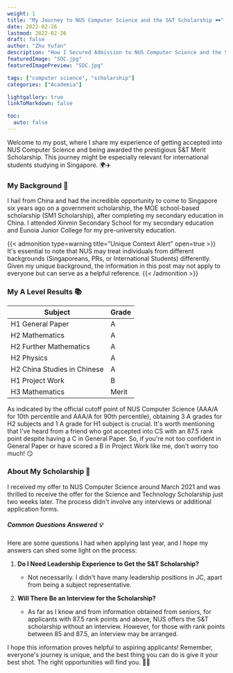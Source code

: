 ```yaml
---
weight: 1
title: "My Journey to NUS Computer Science and the S&T Scholarship 🕶️"
date: 2022-02-26
lastmod: 2022-02-26
draft: false
author: "Zhu Yufan"
description: "How I Secured Admission to NUS Computer Science and the S&T Merit Scholarship 🕶️"
featuredImage: "SOC.jpg"
featuredImagePreview: "SOC.jpg"

tags: ["computer science", "scholarship"]
categories: ["Academia"]

lightgallery: true
linkToMarkdown: false

toc:
  auto: false
---
```


Welcome to my post, where I share my experience of getting accepted into NUS Computer Science and being awarded the prestigious S&T Merit Scholarship. This journey might be especially relevant for international students studying in Singapore. 🌍✈️
<!--more-->

### My Background 🌟

I hail from China and had the incredible opportunity to come to Singapore six years ago on a government scholarship, the MOE school-based scholarship (SM1 Scholarship), after completing my secondary education in China. I attended Xinmin Secondary School for my secondary education and Eunoia Junior College for my pre-university education.

{{< admonition type=warning title="Unique Context Alert" open=true >}}
It's essential to note that NUS may treat individuals from different backgrounds (Singaporeans, PRs, or International Students) differently. Given my unique background, the information in this post may not apply to everyone but can serve as a helpful reference.
{{< /admonition >}}

### My A Level Results 📚

| Subject                     | Grade |
| --------------------------- | ----- |
| H1 General Paper            | A     |
| H2 Mathematics              | A     |
| H2 Further Mathematics      | A     |
| H2 Physics                  | A     |
| H2 China Studies in Chinese | A     |
| H1 Project Work             | B     |
| H3 Mathematics              | Merit |

As indicated by the official cutoff point of NUS Computer Science (AAA/A for 10th percentile and AAA/A for 90th percentile), obtaining 3 A grades for H2 subjects and 1 A grade for H1 subject is crucial. It's worth mentioning that I've heard from a friend who got accepted into CS with an 87.5 rank point despite having a C in General Paper. So, if you're not too confident in General Paper or have scored a B in Project Work like me, don't worry too much! 😏

### About My Scholarship 🏅

I received my offer to NUS Computer Science around March 2021 and was thrilled to receive the offer for the Science and Technology Scholarship just two weeks later. The process didn't involve any interviews or additional application forms.

##### Common Questions Answered 💡

Here are some questions I had when applying last year, and I hope my answers can shed some light on the process:

1. **Do I Need Leadership Experience to Get the S&T Scholarship?**
   - Not necessarily. I didn't have many leadership positions in JC, apart from being a subject representative.

2. **Will There Be an Interview for the Scholarship?**
   - As far as I know and from information obtained from seniors, for applicants with 87.5 rank points and above, NUS offers the S&T scholarship without an interview. However, for those with rank points between 85 and 87.5, an interview may be arranged.

I hope this information proves helpful to aspiring applicants! Remember, everyone's journey is unique, and the best thing you can do is give it your best shot. The right opportunities will find you. 🌈✨
